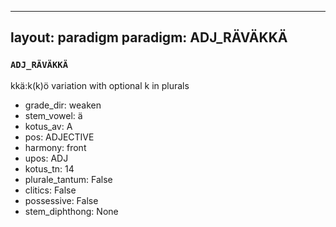 
---
layout: paradigm
paradigm: ADJ_RÄVÄKKÄ
---
### ` ADJ_RÄVÄKKÄ `

kkä:k(k)ö variation with optional k in plurals
* grade_dir: weaken
* stem_vowel: ä
* kotus_av: A
* pos: ADJECTIVE
* harmony: front
* upos: ADJ
* kotus_tn: 14
* plurale_tantum: False
* clitics: False
* possessive: False
* stem_diphthong: None
